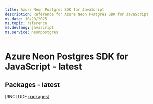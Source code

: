 ```yaml
---
title: Azure Neon Postgres SDK for JavaScript
description: Reference for Azure Neon Postgres SDK for JavaScript
ms.date: 10/20/2025
ms.topic: reference
ms.devlang: javascript
ms.service: neonpostgres
---
```

# Azure Neon Postgres SDK for JavaScript - latest
## Packages - latest
[!INCLUDE [packages](neon-postgres-index.md)]